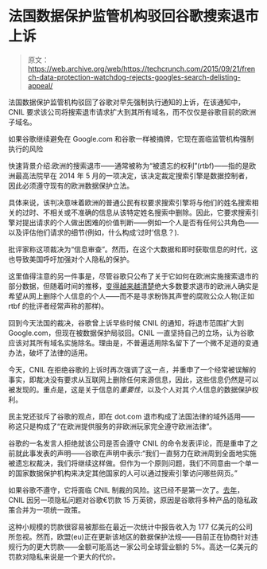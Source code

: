 # 法国数据保护监管机构驳回谷歌搜索退市上诉 

> 原文：<https://web.archive.org/web/https://techcrunch.com/2015/09/21/french-data-protection-watchdog-rejects-googles-search-delisting-appeal/>

法国数据保护监管机构驳回了谷歌对早先强制执行通知的上诉，在该通知中，CNIL 要求该公司将搜索退市请求扩大到其所有域名，而不仅仅是谷歌目前的欧洲子域名。

如果谷歌继续避免在 Google.com 和谷歌一样被摘牌，它现在面临监管机构强制执行的风险

快速背景介绍:欧洲的搜索退市——通常被称为“被遗忘的权利”(rtbf)——指的是欧洲最高法院早在 2014 年 5 月的一项决定，该决定裁定搜索引擎是数据控制者，因此必须遵守现有的欧洲数据保护立法。

具体来说，该判决意味着欧洲的普通公民有权要求搜索引擎将与他们的姓名搜索相关的过时、不相关或不准确的信息从该特定姓名搜索中删除。因此，它要求搜索引擎对提出请求的个人做出困难的价值判断——例如一个人是否有任何公共角色——以及评估他们请求的细节(例如，什么构成‘过时’信息？).

批评家称这项裁决为“信息审查”。然而，在这个大数据和即时获取信息的时代，这也导致美国呼吁加强对个人隐私的保护。

这里值得注意的另一件事是，尽管谷歌只公布了关于它如何在欧洲实施搜索退市的部分数据，但随着时间的推移，[变得越来越清楚](https://web.archive.org/web/20221207190835/http://what%20this%20means%20is%20that%20the%20vast%20majority%20of%20requests%20(95%)%20are%20indeed%20coming%20from%20regular%20members%20of%20the%20public%20looking%20to%20remove%20pieces%20of%20personal%20data%20from%20the%20web,%20rather%20than%20from%20criminals%20and%20corrupt%20politicians%20as%20a%20common%20narrative%20seems%20to%20have%20been./)绝大多数要求退市的欧洲人确实是希望从网上删除个人信息的个人——而不是寻求粉饰其声誉的腐败公众人物(正如 rtbf 的批评者经常声称的那样)。

回到今天法国的裁决，谷歌曾上诉早些时候 CNIL 的通知，将退市范围扩大到 Google.com，但现在被数据保护局驳回。CNIL 一直坚持自己的立场，认为谷歌应该对其所有域名实施除名。理由是，不普遍适用除名留下了一个微不足道的变通办法，破坏了法律的适用。

今天，CNIL 在拒绝谷歌的上诉时再次强调了这一点，并重申了一个经常被误解的事实，即裁决没有要求从互联网上删除任何来源信息，因此，这些信息仍然是可以被发现的。重点是，这是关于信息的*重要性*，以及个人对其*个人*信息的数据保护权利。

民主党还驳斥了谷歌的观点，即在 dot.com 退市构成了法国法律的域外适用——称这只是构成了“在欧洲提供服务的非欧洲玩家完全遵守欧洲法律”。

谷歌的一名发言人拒绝就该公司是否会遵守 CNIL 的命令发表评论，而是重申了之前就此事发表的声明——谷歌在声明中表示:“我们一直努力在欧洲周到全面地实施被遗忘权裁决，我们将继续这样做。但作为一个原则问题，我们不同意由一个单一的国家数据保护机构来决定其他国家的人可以通过搜索引擎访问哪些网页。”

如果谷歌不遵守，它将面临 CNIL 制裁的风险。这已经不是第一次了。[去年](https://web.archive.org/web/20221207190835/http://www.cnil.fr/english/news-and-events/news/article/the-cnils-sanctions-committee-issues-a-150-000-EUR-monetary-penalty-to-google-inc/)，CNIL 因另一项隐私问题对谷歌€罚款 15 万英镑，原因是谷歌将多种产品的隐私政策合并为一项统一政策。

这种小规模的罚款很容易被那些在最近一次统计中报告收入为 177 亿美元的公司所忽视。然而，欧盟(eu)正在更新该地区的数据保护法规——目前正在协商针对违规行为的更大罚款——金额可能高达一家公司全球营业额的 5%。高达一亿美元的罚款对隐私来说是一个更大的代价。